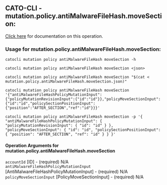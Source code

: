 
## CATO-CLI - mutation.policy.antiMalwareFileHash.moveSection:
[Click here](https://api.catonetworks.com/documentation/#mutation-mutation.policy.antiMalwareFileHash.moveSection) for documentation on this operation.

### Usage for mutation.policy.antiMalwareFileHash.moveSection:

`catocli mutation policy antiMalwareFileHash moveSection -h`

`catocli mutation policy antiMalwareFileHash moveSection <json>`

`catocli mutation policy antiMalwareFileHash moveSection "$(cat < mutation.policy.antiMalwareFileHash.moveSection.json)"`

`catocli mutation policy antiMalwareFileHash moveSection '{"antiMalwareFileHashPolicyMutationInput":{"policyMutationRevisionInput":{"id":"id"}},"policyMoveSectionInput":{"id":"id","policySectionPositionInput":{"position":"AFTER_SECTION","ref":"id"}}}'`

`catocli mutation policy antiMalwareFileHash moveSection -p '{
    "antiMalwareFileHashPolicyMutationInput": {
        "policyMutationRevisionInput": {
            "id": "id"
        }
    },
    "policyMoveSectionInput": {
        "id": "id",
        "policySectionPositionInput": {
            "position": "AFTER_SECTION",
            "ref": "id"
        }
    }
}'`


#### Operation Arguments for mutation.policy.antiMalwareFileHash.moveSection ####

`accountId` [ID] - (required) N/A    
`antiMalwareFileHashPolicyMutationInput` [AntiMalwareFileHashPolicyMutationInput] - (required) N/A    
`policyMoveSectionInput` [PolicyMoveSectionInput] - (required) N/A    
